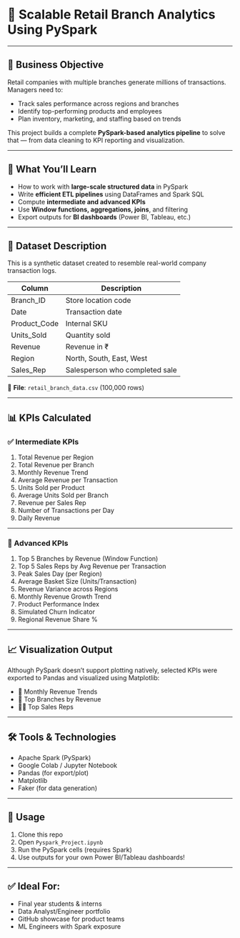 # 🚀 Scalable Retail Branch Analytics Using PySpark

---

## 🎯 Business Objective

Retail companies with multiple branches generate millions of transactions. Managers need to:

- Track sales performance across regions and branches
- Identify top-performing products and employees
- Plan inventory, marketing, and staffing based on trends

This project builds a complete **PySpark-based analytics pipeline** to solve that — from data cleaning to KPI reporting and visualization.

---

## 🧠 What You’ll Learn

- How to work with **large-scale structured data** in PySpark
- Write **efficient ETL pipelines** using DataFrames and Spark SQL
- Compute **intermediate and advanced KPIs**
- Use **Window functions, aggregations, joins**, and filtering
- Export outputs for **BI dashboards** (Power BI, Tableau, etc.)

---

## 🧾 Dataset Description

This is a synthetic dataset created to resemble real-world company transaction logs.

| Column         | Description                      |
|----------------|----------------------------------|
| Branch_ID      | Store location code              |
| Date           | Transaction date                 |
| Product_Code   | Internal SKU                     |
| Units_Sold     | Quantity sold                    |
| Revenue        | Revenue in ₹                     |
| Region         | North, South, East, West         |
| Sales_Rep      | Salesperson who completed sale   |

📁 **File**: `retail_branch_data.csv` (100,000 rows)

---

## 📊 KPIs Calculated

### ✅ Intermediate KPIs

1. Total Revenue per Region  
2. Total Revenue per Branch  
3. Monthly Revenue Trend  
4. Average Revenue per Transaction  
5. Units Sold per Product  
6. Average Units Sold per Branch  
7. Revenue per Sales Rep  
8. Number of Transactions per Day  
9. Daily Revenue  


---

### 🚀 Advanced KPIs

1. Top 5 Branches by Revenue (Window Function)  
2. Top 5 Sales Reps by Avg Revenue per Transaction  
3. Peak Sales Day (per Region)  
4. Average Basket Size (Units/Transaction)  
5. Revenue Variance across Regions  
6. Monthly Revenue Growth Trend  
7. Product Performance Index  
8. Simulated Churn Indicator  
9. Regional Revenue Share %  


---

## 📈 Visualization Output

Although PySpark doesn’t support plotting natively, selected KPIs were exported to Pandas and visualized using Matplotlib:

- 📅 Monthly Revenue Trends  
- 🏬 Top Branches by Revenue  
- 👨‍💼 Top Sales Reps

---

## 🛠️ Tools & Technologies

- Apache Spark (PySpark)
- Google Colab / Jupyter Notebook
- Pandas (for export/plot)
- Matplotlib
- Faker (for data generation)

---

## 📣 Usage

1. Clone this repo  
2. Open `Pyspark_Project.ipynb`  
3. Run the PySpark cells (requires Spark)  
4. Use outputs for your own Power BI/Tableau dashboards!

---

## ✅ Ideal For:

- Final year students & interns
- Data Analyst/Engineer portfolio
- GitHub showcase for product teams
- ML Engineers with Spark exposure

